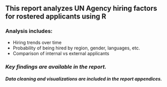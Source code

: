 ## **This report analyzes UN Agency hiring factors for rostered applicants using R**

### **Analysis includes:**
* Hiring trends over time
* Probability of being hired by region, gender, languages, etc.
* Comparison of internal vs external applicants

### ***Key findings are available in the report.***

#### ***Data cleaning and visualizations are included in the report appendices.***

